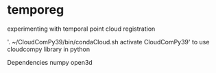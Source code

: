 # temporeg
experimenting with temporal point cloud registration

'. ~/CloudComPy39/bin/condaCloud.sh activate CloudComPy39'
to use cloudcompy library in python


Dependencies
numpy
open3d
